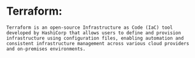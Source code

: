 # Terraform:

    Terraform is an open-source Infrastructure as Code (IaC) tool developed by HashiCorp that allows users to define and provision infrastructure using configuration files, enabling automation and consistent infrastructure management across various cloud providers and on-premises environments. 

